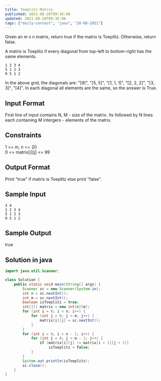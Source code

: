 ```yaml
---
title: Toeplitz Matrix
published: 2021-08-28T09:36:00
updated: 2021-08-28T09:36:00
tags: ["daily-contest", "java", "28-08-2021"]
---
```

Given an m x n matrix, return true if the matrix is Toeplitz. 
Otherwise, return false.

A matrix is Toeplitz if every diagonal from top-left to 
bottom-right has the same elements.

```
1 2 3 4
5 1 2 3
9 5 1 2
```

In the above grid, the diagonals are: "[9]", "[5, 5]", "[1, 1, 
1]", "[2, 2, 2]", "[3, 3]", "[4]". In each diagonal all 
elements are the same, so the answer is True.

## Input Format

First line of input contains N, M - size of the matrix. Its 
followed by N lines each containing M intergers - elements of 
the matrix.

## Constraints

1 <= m, n <= 20\
0 <= matrix[i][j] <= 99

## Output Format

Print "true" if matrix is Toeplitz else print "false".

## Sample Input
```
3 4
1 2 3 4
5 1 2 3
9 5 1 2
```

## Sample Output

true

## Solution in java
```java
import java.util.Scanner;

class Solution {
    public static void main(String[] args) {
        Scanner sc = new Scanner(System.in);
        int n = sc.nextInt();
        int m = sc.nextInt();
        boolean isToeplitz = true;
        int[][] matrix = new int[n][m];
        for (int i = 0; i < n; i++) {
            for (int j = 0; j < m; j++) {
                matrix[i][j] = sc.nextInt();
            }
        }
        for (int i = 0; i < n - 1; i++) {
            for (int j = 0; j < m - 1; j++) {
                if (matrix[i][j] != matrix[i + 1][j + 1])
                    isToeplitz = false;
            }
        }
        System.out.println(isToeplitz);
        sc.close();
    }
}
```
